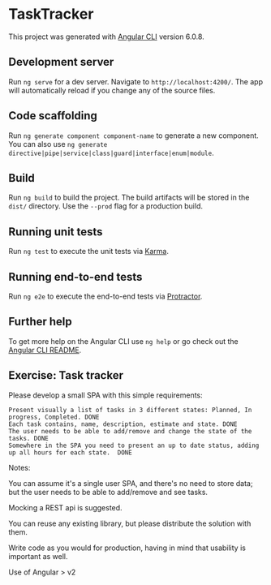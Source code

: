 # TaskTracker

This project was generated with [Angular CLI](https://github.com/angular/angular-cli) version 6.0.8.

## Development server

Run `ng serve` for a dev server. Navigate to `http://localhost:4200/`. The app will automatically reload if you change any of the source files.

## Code scaffolding

Run `ng generate component component-name` to generate a new component. You can also use `ng generate directive|pipe|service|class|guard|interface|enum|module`.

## Build

Run `ng build` to build the project. The build artifacts will be stored in the `dist/` directory. Use the `--prod` flag for a production build.

## Running unit tests

Run `ng test` to execute the unit tests via [Karma](https://karma-runner.github.io).

## Running end-to-end tests

Run `ng e2e` to execute the end-to-end tests via [Protractor](http://www.protractortest.org/).

## Further help

To get more help on the Angular CLI use `ng help` or go check out the [Angular CLI README](https://github.com/angular/angular-cli/blob/master/README.md).

## Exercise: Task tracker

Please develop a small SPA with this simple requirements:

    Present visually a list of tasks in 3 different states: Planned, In progress, Completed. DONE
    Each task contains, name, description, estimate and state. DONE
    The user needs to be able to add/remove and change the state of the tasks. DONE 
    Somewhere in the SPA you need to present an up to date status, adding up all hours for each state.  DONE

Notes:

You can assume it's a single user SPA, and there's no need to store data; but the user needs to be able to add/remove and see tasks.  

Mocking a REST api is suggested.

You can reuse any existing library, but please distribute the solution with them.

Write code as you would for production, having in mind that usability is important as well.

Use of Angular > v2
